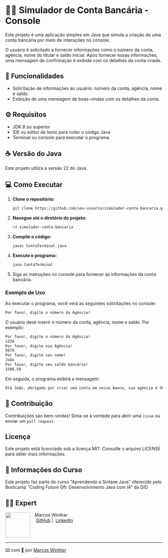 # 👨‍💻 Simulador de Conta Bancária - Console

Este projeto é uma aplicação simples em Java que simula a criação de uma conta bancária por meio de interações no console. 

O usuário é solicitado a fornecer informações como o número da conta, agência, nome do titular e saldo inicial. Após fornecer essas informações, uma mensagem de confirmação é exibida com os detalhes da conta criada.

## 🔧 Funcionalidades

- Solicitação de informações ao usuário: número da conta, agência, nome e saldo.
- Exibição de uma mensagem de boas-vindas com os detalhes da conta.


## ⚙ Requisitos

- JDK 8 ou superior
- IDE ou editor de texto para rodar o código Java
- Terminal ou console para executar o programa

## ☕ Versão do Java

Este projeto utiliza a versão 22 do Java.


## 💻 Como Executar

1. **Clone o repositório:**
   ```sh
   git clone https://github.com/seu-usuario/simulador-conta-bancaria.git
   ```

2. **Navegue até o diretório do projeto:**
   ```sh
   cd simulador-conta-bancaria
   ```

3. **Compile o código:**
   ```sh
   javac ContaTerminal.java
   ```

4. **Execute o programa:**
   ```sh
   java ContaTerminal
   ```

5. Siga as instruções no console para fornecer as informações da conta bancária.

### Exemplo de Uso
Ao executar o programa, você verá as seguintes solicitações no console:

   ```sh
   Por favor, digite o número da Agência!
   ```

O usuário deve inserir o número da conta, agência, nome e saldo. Por exemplo:

```sh
Por favor, digite o número da Agência!
1234
Por favor, digite sua Agência!
5678
Por favor, digite seu nome!
João
Por favor, digite seu saldo bancário!
1500.50
```
Em seguida, o programa exibirá a mensagem:

```sh
Olá João, obrigado por criar uma conta em nosso banco, sua agência é 5678, conta 1234 e seu saldo 1500.5 já está disponível para saque.
```

## 🤝 Contribuição

Contribuições são bem-vindas! Sinta-se à vontade para abrir uma ``issue`` ou enviar um ``pull request``.

## Licença

Este projeto está licenciado sob a licença MIT. Consulte o arquivo LICENSE para obter mais informações.

## 📖 Informações do Curso

Este projeto faz parte do curso "Aprendendo a Sintaxe Java" oferecido pelo Bootcamp "Coding Future Gft: Desenvolvimento Java com IA" da DIO

## 👨‍💻 Expert

<p>
    <img 
      align=left 
      margin=10 
      width=80 
      src="https://avatars.githubusercontent.com/u/44624583?v=4"
    />
    <p>&nbsp&nbsp&nbspMarcos Winther<br>
    &nbsp&nbsp&nbsp
    <a href="https://github.com/MarcosWinther">
    GitHub</a>&nbsp;|&nbsp;
    <a href="https://www.linkedin.com/in/marcoswinthersilva/">LinkedIn</a>
    </p>
</p>
<br/><br/>

---

⌨️ com 💜 por [Marcos Winther](https://github.com/MarcosWinther)